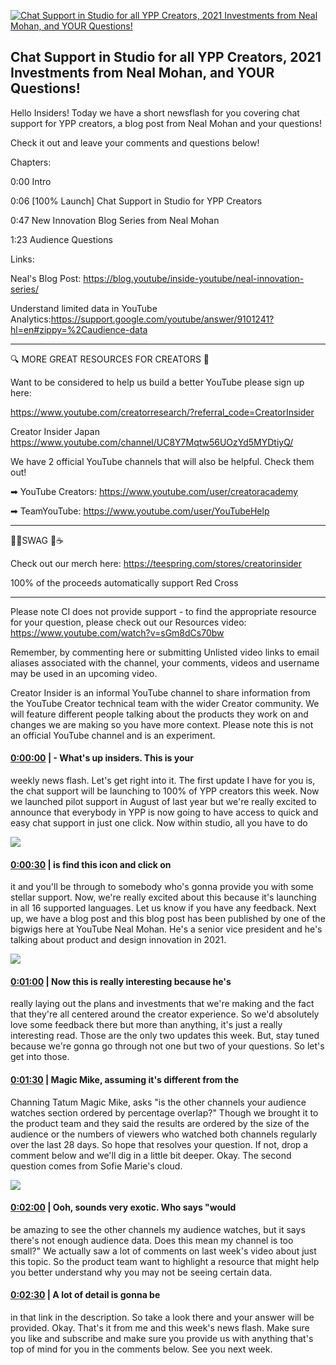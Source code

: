 [![Chat Support in Studio for all YPP Creators, 2021 Investments from Neal Mohan, and YOUR Questions!](https://i.ytimg.com/vi/6ZcXp8fdw3U/maxresdefault.jpg)](https://www.youtube.com/watch?v=6ZcXp8fdw3U)

## Chat Support in Studio for all YPP Creators, 2021 Investments from Neal Mohan, and YOUR Questions!

Hello Insiders! Today we have a short newsflash for you covering chat support for YPP creators, a blog post from Neal Mohan and your questions!



Check it out and leave your comments and questions below!



Chapters:

0:00 Intro

0:06 [100% Launch] Chat Support in Studio for YPP Creators

0:47 New Innovation Blog Series from Neal Mohan

1:23 Audience Questions



Links:

Neal's Blog Post: https://blog.youtube/inside-youtube/neal-innovation-series/

Understand limited data in YouTube Analytics:https://support.google.com/youtube/answer/9101241?hl=en#zippy=%2Caudience-data

-------------------------------------------



🔍 MORE GREAT RESOURCES FOR CREATORS 🔎



Want to be considered to help us build a better YouTube please sign up here: 

https://www.youtube.com/creatorresearch/?referral_code=CreatorInsider



Creator Insider Japan https://www.youtube.com/channel/UC8Y7Mqtw56UOzYd5MYDtiyQ/



We have 2 official YouTube channels that will also be helpful. Check them out! 



➡ YouTube Creators: https://www.youtube.com/user/creatoracademy



➡ TeamYouTube: https://www.youtube.com/user/YouTubeHelp



-------------------------------------------



👕👚SWAG 🎽☕



Check out our merch here: https://teespring.com/stores/creatorinsider



100% of the proceeds automatically support Red Cross



-------------------------------------------

Please note CI does not provide support - to find the appropriate resource for your question, please check out our Resources video: https://www.youtube.com/watch?v=sGm8dCs70bw



Remember, by commenting here or submitting Unlisted video links to email aliases associated with the channel, your comments, videos and username may be used in an upcoming video.



Creator Insider is an informal YouTube channel to share information from the YouTube Creator technical team with the wider Creator community. We will feature different people talking about the products they work on and changes we are making so you have more context. Please note this is not an official YouTube channel and is an experiment.



#### [0:00:00](https://www.youtube.com/watch?v=6ZcXp8fdw3U&t=0) |  - What's up insiders. This is your

weekly news flash. Let's get right into it. The first update I have for you is, the chat support will be launching to 100% of YPP creators this week. Now we launched pilot support in August of last year but we're really excited to announce that everybody in YPP is now going to have access to quick and easy chat support in just one click. Now within studio, all you have to do  

![](https://i.ytimg.com/vi/6ZcXp8fdw3U/maxres1.jpg)



#### [0:00:30](https://www.youtube.com/watch?v=6ZcXp8fdw3U&t=30) |  is find this icon and click on

it and you'll be through to somebody who's gonna provide you with some stellar support. Now, we're really excited about this because it's launching in all 16 supported languages. Let us know if you have any feedback. Next up, we have a blog post and this blog post has been published by one of the bigwigs here at YouTube Neal Mohan. He's a senior vice president and he's talking about product and design innovation in 2021.  

![](https://i.ytimg.com/vi/6ZcXp8fdw3U/maxres2.jpg)



#### [0:01:00](https://www.youtube.com/watch?v=6ZcXp8fdw3U&t=60) |  Now this is really interesting because he's

really laying out the plans and investments that we're making and the fact that they're all centered around the creator experience. So we'd absolutely love some feedback there but more than anything, it's just a really interesting read. Those are the only two updates this week. But, stay tuned because we're gonna go through not one but two of your questions. So let's get into those.  

#### [0:01:30](https://www.youtube.com/watch?v=6ZcXp8fdw3U&t=90) |  Magic Mike, assuming it's different from the

Channing Tatum Magic Mike, asks "is the other channels your audience watches section ordered by percentage overlap?" Though we brought it to the product team and they said the results are ordered by the size of the audience or the numbers of viewers who watched both channels regularly over the last 28 days. So hope that resolves your question. If not, drop a comment below and we'll dig in a little bit deeper. Okay. The second question comes from Sofie Marie's cloud.  

![](https://i.ytimg.com/vi/6ZcXp8fdw3U/maxres3.jpg)



#### [0:02:00](https://www.youtube.com/watch?v=6ZcXp8fdw3U&t=120) |  Ooh, sounds very exotic. Who says "would

be amazing to see the other channels my audience watches, but it says there's not enough audience data. Does this mean my channel is too small?" We actually saw a lot of comments on last week's video about just this topic. So the product team want to highlight a resource that might help you better understand why you may not be seeing certain data.  

#### [0:02:30](https://www.youtube.com/watch?v=6ZcXp8fdw3U&t=150) |  A lot of detail is gonna be

in that link in the description. So take a look there and your answer will be provided. Okay. That's it from me and this week's news flash. Make sure you like and subscribe and make sure you provide us with anything that's top of mind for you in the comments below. See you next week.  